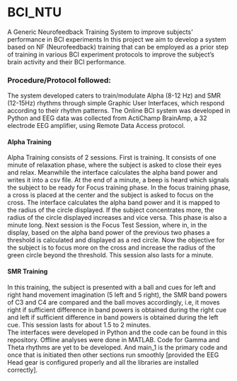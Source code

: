 # BCI_NTU
A Generic Neurofeedback Training System to improve subjects' performance in BCI experiments
In this project we aim to develop a system based on NF (Neurofeedback) training that can be employed as a prior step of training in various BCI experiment protocols to improve the subject’s brain activity and their BCI performance.
### Procedure/Protocol followed:
The system developed caters to train/modulate Alpha (8-12 Hz) and SMR (12-15Hz) rhythms through simple Graphic User Interfaces, which respond according to their rhythm patterns. The Online BCI system was developed in Python and EEG data was collected from ActiChamp BrainAmp, a 32 electrode EEG amplifier, using Remote Data Access protocol.
#### Alpha Training
Alpha Training consists of 2 sessions. First is training. It consists of one minute of relaxation phase, where the subject is asked to close their eyes and relax. Meanwhile the interface calculates the alpha band power and writes it into a csv file. At the end of a minute, a beep is heard which signals the subject to be ready for Focus training phase. In the focus training phase, a cross is placed at the center and the subject is asked to focus on the cross. The interface calculates the alpha band power and it is mapped to the radius of the circle displayed. If the subject concentrates more, the radius of the circle displayed increases and vice versa. This phase is also a minute long. Next session is the Focus Test Session, where in, in the display, based on the alpha band power of the previous two phases a threshold is calculated and displayed as a red circle. Now the objective for the subject is to focus more on the cross and increase the radius of the green circle beyond the threshold. This session also lasts for a minute.
#### SMR Training
In this training, the subject is presented with a ball and cues for left and right hand movement imagination (5 left and 5 right), the SMR band powers of C3 and C4 are compared and the ball moves accordingly, i.e, it moves right if sufficient difference in band powers is obtained during the right cue and left if sufficient difference in band powers is obtained during the left cue. This session lasts for about 1.5 to 2 minutes. </br> The interfaces were developed in Python and the code can be found in this repository.
Offline analyses were done in MATLAB.
Code for Gamma and Theta rhythms are yet to be developed.
And main_1 is the primary code and once that is initiated then other sections run smoothly [provided the EEG Head gear is configured properly and all the libraries are installed correctly].
